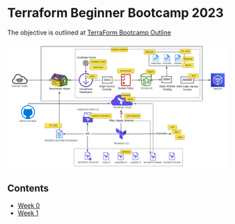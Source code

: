 # Terraform Beginner Bootcamp 2023

The objective is outlined at [TerraForm Bootcamp Outline](https://docs.google.com/document/d/1Ywh-7qaMz3FHUK6SlpZaXJd__FYQnwIlq8MaRmP_X_M/edit)  

<img src="/assets/268042721-ab015431-2d14-4910-aa37-be4807b2b905.png">

## Contents

* [Week 0](/docs/week-0.md)
* [Week 1](/docs/week-1.md)